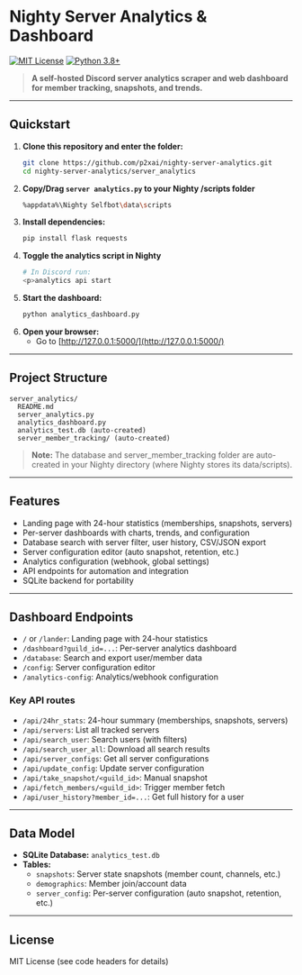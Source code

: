 # Nighty Server Analytics & Dashboard

[![MIT License](https://img.shields.io/badge/license-MIT-blue.svg)](LICENSE)
[![Python 3.8+](https://img.shields.io/badge/python-3.8%2B-blue.svg)](https://www.python.org/downloads/)

> **A self-hosted Discord server analytics scraper and web dashboard for member tracking, snapshots, and trends.**

---

## Quickstart

1. **Clone this repository and enter the folder:**
   ```sh
   git clone https://github.com/p2xai/nighty-server-analytics.git
   cd nighty-server-analytics/server_analytics
   ```
2. **Copy/Drag `server analytics.py` to your Nighty /scripts folder**
   ```sh
   %appdata%\Nighty Selfbot\data\scripts
3. **Install dependencies:**
   ```sh
   pip install flask requests
   ```
4. **Toggle the analytics script in Nighty**
   ```sh
   # In Discord run:
   <p>analytics api start
   ```
5. **Start the dashboard:**
   ```sh
   python analytics_dashboard.py
   ```
6. **Open your browser:**
   - Go to [http://127.0.0.1:5000/](http://127.0.0.1:5000/)

---

## Project Structure

```
server_analytics/
  README.md
  server_analytics.py
  analytics_dashboard.py
  analytics_test.db (auto-created)
  server_member_tracking/ (auto-created)
```
> **Note:** The database and server_member_tracking folder are auto-created in your Nighty directory (where Nighty stores its data/scripts).

---

## Features

- Landing page with 24-hour statistics (memberships, snapshots, servers)
- Per-server dashboards with charts, trends, and configuration
- Database search with server filter, user history, CSV/JSON export
- Server configuration editor (auto snapshot, retention, etc.)
- Analytics configuration (webhook, global settings)
- API endpoints for automation and integration
- SQLite backend for portability


---

## Dashboard Endpoints

- `/` or `/lander`: Landing page with 24-hour statistics
- `/dashboard?guild_id=...`: Per-server analytics dashboard
- `/database`: Search and export user/member data
- `/config`: Server configuration editor
- `/analytics-config`: Analytics/webhook configuration

### Key API routes
- `/api/24hr_stats`: 24-hour summary (memberships, snapshots, servers)
- `/api/servers`: List all tracked servers
- `/api/search_user`: Search users (with filters)
- `/api/search_user_all`: Download all search results
- `/api/server_configs`: Get all server configurations
- `/api/update_config`: Update server configuration
- `/api/take_snapshot/<guild_id>`: Manual snapshot
- `/api/fetch_members/<guild_id>`: Trigger member fetch
- `/api/user_history?member_id=...`: Get full history for a user

---

## Data Model

- **SQLite Database:** `analytics_test.db`
- **Tables:**
  - `snapshots`: Server state snapshots (member count, channels, etc.)
  - `demographics`: Member join/account data
  - `server_config`: Per-server configuration (auto snapshot, retention, etc.)

---


## License

MIT License (see code headers for details) 
